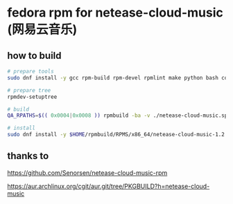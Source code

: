 # fedora rpm for netease-cloud-music (网易云音乐)

## how to build

```bash
# prepare tools
sudo dnf install -y gcc rpm-build rpm-devel rpmlint make python bash coreutils diffutils patch rpmdevtools

# prepare tree
rpmdev-setuptree

# build
QA_RPATHS=$(( 0x0004|0x0008 )) rpmbuild -ba -v ./netease-cloud-music.spec

# install
sudo dnf install -y $HOME/rpmbuild/RPMS/x86_64/netease-cloud-music-1.2.1-1.fc31.x86_64.rpm
```

## thanks to

https://github.com/Senorsen/netease-cloud-music-rpm

https://aur.archlinux.org/cgit/aur.git/tree/PKGBUILD?h=netease-cloud-music 
